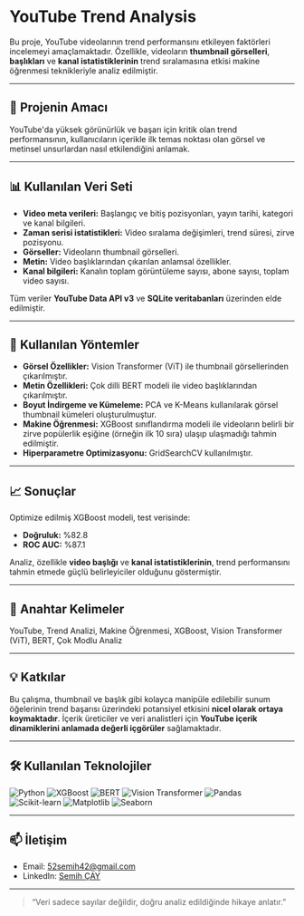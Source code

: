# YouTube Trend Analysis

Bu proje, YouTube videolarının trend performansını etkileyen faktörleri incelemeyi amaçlamaktadır. Özellikle, videoların **thumbnail görselleri**, **başlıkları** ve **kanal istatistiklerinin** trend sıralamasına etkisi makine öğrenmesi teknikleriyle analiz edilmiştir.

---

## 🚀 Projenin Amacı
YouTube'da yüksek görünürlük ve başarı için kritik olan trend performansının, kullanıcıların içerikle ilk temas noktası olan görsel ve metinsel unsurlardan nasıl etkilendiğini anlamak.

---

## 📊 Kullanılan Veri Seti

- **Video meta verileri:** Başlangıç ve bitiş pozisyonları, yayın tarihi, kategori ve kanal bilgileri.  
- **Zaman serisi istatistikleri:** Video sıralama değişimleri, trend süresi, zirve pozisyonu.  
- **Görseller:** Videoların thumbnail görselleri.  
- **Metin:** Video başlıklarından çıkarılan anlamsal özellikler.  
- **Kanal bilgileri:** Kanalın toplam görüntüleme sayısı, abone sayısı, toplam video sayısı.  

Tüm veriler **YouTube Data API v3** ve **SQLite veritabanları** üzerinden elde edilmiştir.

---

## 🧠 Kullanılan Yöntemler

- **Görsel Özellikler:** Vision Transformer (ViT) ile thumbnail görsellerinden çıkarılmıştır.  
- **Metin Özellikleri:** Çok dilli BERT modeli ile video başlıklarından çıkarılmıştır.  
- **Boyut İndirgeme ve Kümeleme:** PCA ve K-Means kullanılarak görsel thumbnail kümeleri oluşturulmuştur.  
- **Makine Öğrenmesi:** XGBoost sınıflandırma modeli ile videoların belirli bir zirve popülerlik eşiğine (örneğin ilk 10 sıra) ulaşıp ulaşmadığı tahmin edilmiştir.  
- **Hiperparametre Optimizasyonu:** GridSearchCV kullanılmıştır.

---

## 📈 Sonuçlar

Optimize edilmiş XGBoost modeli, test verisinde:  

- **Doğruluk:** %82.8  
- **ROC AUC:** %87.1  

Analiz, özellikle **video başlığı** ve **kanal istatistiklerinin**, trend performansını tahmin etmede güçlü belirleyiciler olduğunu göstermiştir.

---

## 🔑 Anahtar Kelimeler

YouTube, Trend Analizi, Makine Öğrenmesi, XGBoost, Vision Transformer (ViT), BERT, Çok Modlu Analiz

---

## 💡 Katkılar

Bu çalışma, thumbnail ve başlık gibi kolayca manipüle edilebilir sunum öğelerinin trend başarısı üzerindeki potansiyel etkisini **nicel olarak ortaya koymaktadır**. İçerik üreticiler ve veri analistleri için **YouTube içerik dinamiklerini anlamada değerli içgörüler** sağlamaktadır.

---

## 🛠 Kullanılan Teknolojiler
![Python](https://img.shields.io/badge/Python-3776AB?style=flat&logo=python&logoColor=white)
![XGBoost](https://img.shields.io/badge/XGBoost-FF9900?style=flat)
![BERT](https://img.shields.io/badge/BERT-2CA5E0?style=flat)
![Vision Transformer](https://img.shields.io/badge/ViT-6C63FF?style=flat)
![Pandas](https://img.shields.io/badge/Pandas-150458?style=flat&logo=pandas&logoColor=white)
![Scikit-learn](https://img.shields.io/badge/Scikit--learn-F7931E?style=flat&logo=scikitlearn&logoColor=white)
![Matplotlib](https://img.shields.io/badge/Matplotlib-11557C?style=flat&logo=matplotlib&logoColor=white)
![Seaborn](https://img.shields.io/badge/Seaborn-77AADD?style=flat)

---

## 📫 İletişim
- Email: 52semih42@gmail.com  
- LinkedIn: [Semih ÇAY](https://www.linkedin.com/in/semihcay/)  

---

> “Veri sadece sayılar değildir, doğru analiz edildiğinde hikaye anlatır.”  
